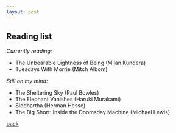 ```yaml
---
layout: post
---
```


## Reading list

_Currently reading:_

* The Unbearable Lightness of Being (Milan Kundera)
* Tuesdays With Morrie (Mitch Albom)

_Still on my mind:_

* The Sheltering Sky (Paul Bowles)
* The Elephant Vanishes (Haruki Murakami)
* Siddhartha (Herman Hesse)
* The Big Short: Inside the Doomsday Machine (Michael Lewis)


[back](/index)
